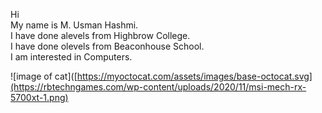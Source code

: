 Hi\
My name is M. Usman Hashmi.\
I have done alevels from Highbrow College.\
I have done olevels from Beaconhouse School.\
I am interested in Computers.

![image of cat]([https://myoctocat.com/assets/images/base-octocat.svg](https://rbtechngames.com/wp-content/uploads/2020/11/msi-mech-rx-5700xt-1.png)
